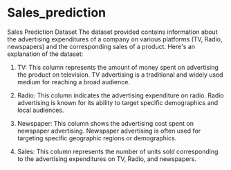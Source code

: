 # Sales_prediction
Sales Prediction Dataset
The dataset provided contains information about the advertising expenditures of a company on various platforms (TV, Radio, newspapers) and the corresponding sales of a product. Here's an explanation of the dataset:

1. TV: This column represents the amount of money spent on advertising the product on television. TV advertising is a traditional and widely used medium for reaching a broad audience.

2. Radio: This column indicates the advertising expenditure on radio. Radio advertising is known for its ability to target specific demographics and local audiences.

3. Newspaper: This column shows the advertising cost spent on newspaper advertising. Newspaper advertising is often used for targeting specific geographic regions or demographics.

4. Sales: This column represents the number of units sold corresponding to the advertising expenditures on TV, Radio, and newspapers.
